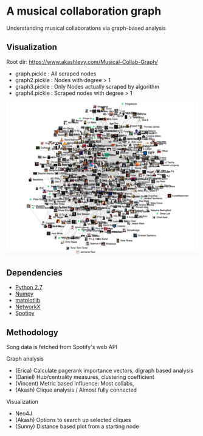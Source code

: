# A musical collaboration graph
Understanding musical collaborations via graph-based analysis

## Visualization
Root dir: https://www.akashlevy.com/Musical-Collab-Graph/
- graph.pickle  : All scraped nodes
- graph2.pickle : Nodes with degree > 1
- graph3.pickle : Only Nodes actually scraped by algorithm
- graph4.pickle : Scraped nodes with degree > 1

![Visualization](https://raw.githubusercontent.com/akashlevy/Musical-Collab-Graph/master/images/Screen%20Shot%202016-12-18%20at%208.23.48%20PM.png "Visualization")

## Dependencies
- [Python 2.7](https://www.python.org/)
- [Numpy](http://www.numpy.org/)
- [matplotlib](http://matplotlib.org/)
- [NetworkX](https://networkx.github.io/)
- [Spotipy](https://spotipy.readthedocs.io/en/latest/)

## Methodology
Song data is fetched from Spotify's web API

Graph analysis
- (Erica) Calculate pagerank importance vectors, digraph based analysis
- (Daniel) Hub/centrality measures, clustering coefficient
- (Vincent) Metric based influence: Most collabs, 
- (Akash) Clique analysis / Almost fully connected

Visualization
- Neo4J
- (Akash) Options to search up selected cliques
- (Sunny) Distance based plot from a starting node

